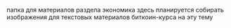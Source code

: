 папка для материалов раздела экономика
здесь планируется собирать изображения для текстовых материалов биткоин-курса на эту тему

